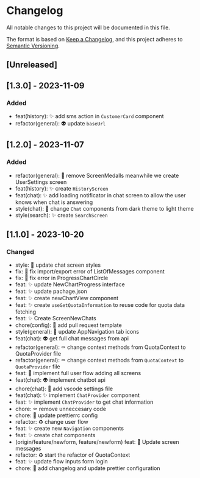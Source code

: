 # Changelog

All notable changes to this project will be documented in this file.

The format is based on [Keep a Changelog](https://keepachangelog.com/en/1.0.0/),
and this project adheres to [Semantic Versioning](https://semver.org/spec/v2.0.0.html).

## [Unreleased]

## [1.3.0] - 2023-11-09

### Added

- feat(history): ✨ add sms action in `CustomerCard` component
- refactor(general): 👽️ update `baseUrl`

## [1.2.0] - 2023-11-07

### Added

- refactor(general): 🚩 remove ScreenMedalls meanwhile we create UserSettings screen
- feat(history): ✨ create `HistoryScreen`
- feat(chat): ✨ add loading notificator in chat screen to allow the user knows when chat is answering
- style(chat): 💄 change `Chat` components from dark theme to light theme
- style(search): ✨ create `SearchScreen`

## [1.1.0] - 2023-10-20

### Changed

- style: :lipstick: update chat screen styles
- fix: :bug: fix import/export error of ListOfMessages component
- fix: :bug: fix error in ProgressChartCircle
- feat: :sparkles: update NewChartProgress interface
- feat: :sparkles: update pachage.json
- feat: :sparkles: create newChartView component
- feat: :sparkles: create `useGetQuotaInformation` to reuse code for quota data fetching
- feat: :sparkles: Create ScreenNewChats
- chore(config): :wrench: add pull request template
- style(general): :lipstick: update AppNavigation tab icons
- feat(chat): :alien: get full chat messages from api
- refactor(general): :coffin: change context methods from QuotaContext to QuotaProvider file
- refactor(general): :coffin: change context methods from `QuotaContext` to `QuotaProvider` file
- feat: :necktie: implement full user flow adding all screens
- feat(chat): :alien: implement chatbot api
- chore(chat): :wrench: add vscode settings file
- feat(chat): :sparkles: implement `ChatProvider` component
- feat: :sparkles: implement `ChatProvider` to get chat information
- chore: :coffin: remove unneccesary code
- chore: :wrench: update prettierrc config
- refactor: :recycle: change user flow
- feat: :sparkles: create new `Navigation` components
- feat: :sparkles: create chat components
- (origin/feature/newform, feature/newform) feat: :lipstick: Update screen messages
- refactor: :recycle: start the refactor of QuotaContext
- feat: :sparkles: update flow inputs form login
- chore: :wrench: add changelog and update prettier configuration
